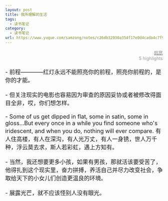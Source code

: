 ```yaml
---
layout: post
title: 我所理解的生活
tags:
  - 读书笔记
category:
  - 读书笔记
url: https://www.yuque.com/samzong/notes/c26db32030a354f17e0d4cada4c7f9de
---
```


<?xml version="1.0" encoding="UTF-8"?>

<!DOCTYPE html PUBLIC "-//W3C//DTD XHTML 1.0 Transitional//EN" "http://www.w3.org/TR/xhtml1/DTD/xhtml1-transitional.dtd">

<html><head><meta http-equiv="Content-Type" content="text/html; charset=UTF-8"/><meta name="exporter-version" content="Evernote Mac 9.4.3 (461087)"/><meta name="created" content="2016-03-20 15:35:55 +0000"/><meta name="updated" content="2016-03-20 15:35:55 +0000"/><meta name="content-class" content="net.toolinbox.iKindle.evernote"/><title>我所理解的生活</title></head><body>
<div style="text-align: right;"><span style="color: rgb(153, 153, 153);"><a href="https://www.amazon.cn/gp/product/B00B1Z65LQ/ref=as_li_qf_sp_asin_tl?ie=UTF8&amp;camp=536&amp;creative=3200&amp;creativeASIN=B00B1Z65LQ&amp;linkCode=as2&amp;tag=llll1-23"><span style="color: rgb(153, 153, 153);">韩寒</span></a></span></div>
<div style="text-align: right;"><span style="color: rgb(153, 153, 153);">5 highlights</span></div>
<div><span style="font-size: 18px;"><br/></span></div>
<div><span style="font-size: 18px;">- 前程&mdash;&mdash;&mdash;&mdash;红灯永远不能照亮你的前程，照亮你前程的，是你的才能。</span></div>
<div><span style="font-size: 18px;"><br/></span></div>
<div><span style="font-size: 18px;">- 但关注现实的电影也容易因为审查的原因妥协或者被修改得面目全非，哎，你们想怎样。</span></div>
<div><span style="font-size: 18px;"><br/></span></div>
<div><span style="font-size: 18px;">- Some of us get dipped in flat, some in satin, some in gloss...But every once in a while you find someone who's iridescent, and when you do, nothing will ever compare. 有人住高楼，有人在深沟，有人光万丈，有人一身锈，世人万千种，浮云莫去求，斯人若彩虹，遇上方知有。</span></div>
<div><span style="font-size: 18px;"><br/></span></div>
<div><span style="font-size: 18px;">- 当然，我还想要更多小孩，如果有男孩，那就活该要受苦了，他得扎到这个现实里，奋力拼搏，养活自己并尽力改变社会，争取给天下的小女儿们创造更温良的环境。</span></div>
<div><span style="font-size: 18px;"><br/></span></div>
<div><span style="font-size: 18px;">- 展露光芒，就不应该怪别人没有眼光。</span></div>
<div><span style="font-size: 18px;"><br/></span></div>
</body></html>
